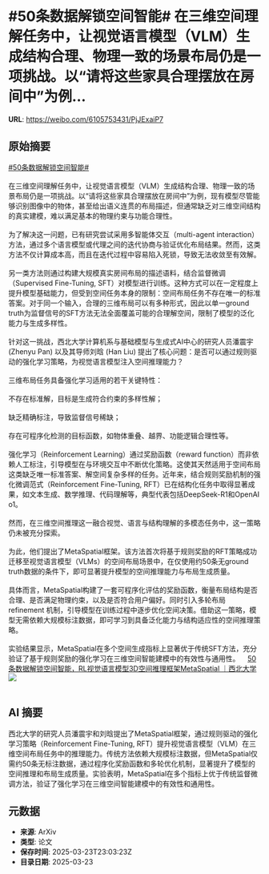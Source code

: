 # #50条数据解锁空间智能# 在三维空间理解任务中，让视觉语言模型（VLM）生成结构合理、物理一致的场景布局仍是一项挑战。以“请将这些家具合理摆放在房间中”为例...

**URL**: https://weibo.com/6105753431/PjJExaiP7

## 原始摘要

<a href="https://m.weibo.cn/search?containerid=231522type%3D1%26t%3D10%26q%3D%2350%E6%9D%A1%E6%95%B0%E6%8D%AE%E8%A7%A3%E9%94%81%E7%A9%BA%E9%97%B4%E6%99%BA%E8%83%BD%23&amp;extparam=%2350%E6%9D%A1%E6%95%B0%E6%8D%AE%E8%A7%A3%E9%94%81%E7%A9%BA%E9%97%B4%E6%99%BA%E8%83%BD%23" data-hide=""><span class="surl-text">#50条数据解锁空间智能#</span></a> <br><br>在三维空间理解任务中，让视觉语言模型（VLM）生成结构合理、物理一致的场景布局仍是一项挑战。以“请将这些家具合理摆放在房间中”为例，现有模型尽管能够识别图像中的物体，甚至给出语义连贯的布局描述，但通常缺乏对三维空间结构的真实建模，难以满足基本的物理约束与功能合理性。<br><br>为了解决这一问题，已有研究尝试采用多智能体交互（multi-agent interaction）方法，通过多个语言模型或代理之间的迭代协商与验证优化布局结果。然而，这类方法不仅计算成本高，而且在迭代过程中容易陷入死锁，导致无法收敛至有效解。<br><br>另一类方法则通过构建大规模真实房间布局的描述语料，结合监督微调（Supervised Fine-Tuning, SFT）对模型进行训练。这种方式可以在一定程度上提升模型基础能力，但受到空间任务本身的限制：空间布局任务不存在唯一的标准答案。对于同一个输入，合理的三维布局可以有多种形式，因此以单一ground truth为监督信号的SFT方法无法全面覆盖可能的合理解空间，限制了模型的泛化能力与生成多样性。<br><br>针对这一挑战，西北大学计算机系与基础模型与生成式AI中心的研究人员潘震宇 (Zhenyu Pan) 以及其导师刘晗 (Han Liu) 提出了核心问题：是否可以通过规则驱动的强化学习策略，为视觉语言模型注入空间推理能力？<br><br>三维布局任务具备强化学习适用的若干关键特性：<br><br>不存在标准解，目标是生成符合约束的多样性解；<br><br>缺乏精确标注，导致监督信号稀缺；<br><br>存在可程序化检测的目标函数，如物体重叠、越界、功能逻辑合理性等。<br><br>强化学习（Reinforcement Learning）通过奖励函数（reward function）而非依赖人工标注，引导模型在与环境交互中不断优化策略。这使其天然适用于空间布局这类缺乏唯一标准答案、解空间复杂多样的任务。近年来，结合规则奖励机制的强化微调范式（Reinforcement Fine-Tuning, RFT）已在结构化任务中取得显著成果，如文本生成、数学推理、代码理解等，典型代表包括DeepSeek-R1和OpenAI o1。<br><br>然而，在三维空间推理这一融合视觉、语言与结构理解的多模态任务中，这一策略仍未被充分探索。<br><br>为此，他们提出了MetaSpatial框架。该方法首次将基于规则奖励的RFT策略成功迁移至视觉语言模型（VLMs）的空间布局场景中，在仅使用约50条无ground truth数据的条件下，即可显著提升模型的空间推理能力与布局生成质量。<br><br>具体而言，MetaSpatial构建了一套可程序化评估的奖励函数，衡量布局结构是否合理、是否满足物理约束，以及是否符合用户偏好。同时引入多轮布局 refinement 机制，引导模型在训练过程中逐步优化空间决策。借助这一策略，模型无需依赖大规模标注数据，即可学习到具备泛化能力与结构适应性的空间推理策略。<br><br>实验结果显示，MetaSpatial在多个空间生成指标上显著优于传统SFT方法，充分验证了基于规则奖励的强化学习在三维空间智能建模中的有效性与通用性。<a href="https://weibo.cn/sinaurl?u=https%3A%2F%2Fmp.weixin.qq.com%2Fs%2FRAM7f-qjZitXJZkHPHnAoQ" data-hide=""><span class="url-icon"><img style="width: 1rem;height: 1rem" src="https://h5.sinaimg.cn/upload/2015/09/25/3/timeline_card_small_web_default.png" referrerpolicy="no-referrer"></span><span class="surl-text">50条数据解锁空间智能，RL视觉语言模型3D空间推理框架MetaSpatial ｜西北大学</span></a><img style="" src="https://tvax2.sinaimg.cn/large/006Fd7o3ly1hzpu68k9eqj30u00fa785.jpg" referrerpolicy="no-referrer"><br><br>

## AI 摘要

西北大学的研究人员潘震宇和刘晗提出了MetaSpatial框架，通过规则驱动的强化学习策略（Reinforcement Fine-Tuning, RFT）提升视觉语言模型（VLM）在三维空间布局任务中的推理能力。传统方法依赖大规模标注数据，但MetaSpatial仅需约50条无标注数据，通过程序化奖励函数和多轮优化机制，显著提升了模型的空间推理和布局生成质量。实验表明，MetaSpatial在多个指标上优于传统监督微调方法，验证了强化学习在三维空间智能建模中的有效性和通用性。

## 元数据

- **来源**: ArXiv
- **类型**: 论文
- **保存时间**: 2025-03-23T23:03:23Z
- **目录日期**: 2025-03-23
